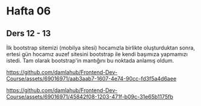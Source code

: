 # Hafta 06
## Ders 12 - 13
İlk bootstrap sitemizi (mobilya sitesi) hocamızla birlikte oluşturduktan sonra, ertesi gün hocamız auzef sitesini bootstrap ile kendi başımıza yapmamızı istedi. Tam olarak bootstrap'in mantığını bu noktada anlamış oldum.

https://github.com/damlahub/Frontend-Dev-Course/assets/69016971/aab3aab7-1607-4e74-90cc-fd3f5a4d6aee

https://github.com/damlahub/Frontend-Dev-Course/assets/69016971/45842f08-1203-471f-b09c-31e65b1175fb




